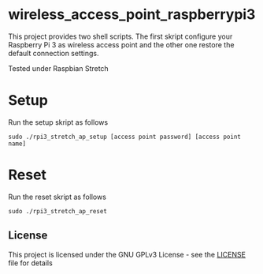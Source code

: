 # wireless_access_point_raspberrypi3
This project provides two shell scripts. The first skript configure your Raspberry Pi 3 as wireless access point and the other one restore the default connection settings.

Tested under Raspbian Stretch

# Setup
Run the setup skript as follows
```
sudo ./rpi3_stretch_ap_setup [access point password] [access point name]
```
# Reset
Run the reset skript as follows
```
sudo ./rpi3_stretch_ap_reset
```
## License

This project is licensed under the GNU GPLv3 License - see the [LICENSE](LICENSE) file for details
